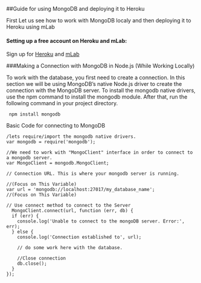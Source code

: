 ##Guide for using MongoDB and deploying it to Heroku

First Let us see how to work with MongoDB localy and then deploying it to Heroku using mLab

#### Setting up a free account on Heroku and mLab:

Sign up for [Heroku](https://signup.heroku.com/) and [mLab](https://mlab.com/signup/)

###Making a Connection with MongoDB in Node.js (While Working Locally)

To work with the database, you first need to create a connection. In this section we will be using MongoDB’s native Node.js driver to create the connection with the MongoDB server. To install the mongodb native drivers, use the npm command to install the mongodb module. After that, run the following command in your project directory.

``` npm install mongodb```

Basic Code for connecting to MongoDB

```
/lets require/import the mongodb native drivers.
var mongodb = require('mongodb');

//We need to work with "MongoClient" interface in order to connect to a mongodb server.
var MongoClient = mongodb.MongoClient;

// Connection URL. This is where your mongodb server is running.

//(Focus on This Variable)
var url = 'mongodb://localhost:27017/my_database_name';      
//(Focus on This Variable)

// Use connect method to connect to the Server
  MongoClient.connect(url, function (err, db) {
  if (err) {
    console.log('Unable to connect to the mongoDB server. Error:', err);
  } else {
    console.log('Connection established to', url);

    // do some work here with the database.

    //Close connection
    db.close();
  }
});
```

